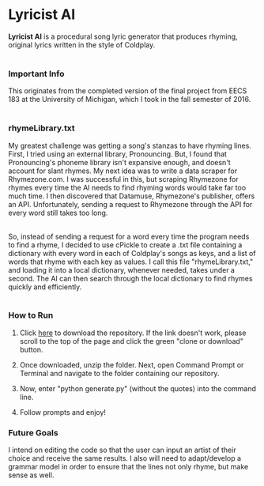 # Lyricist AI

**Lyricist AI**
is a procedural song lyric generator that produces rhyming, original lyrics written
in the style of Coldplay.<br><br>

### **Important Info**
  This originates from the completed version of the final project from EECS 183 at the University of Michigan, which I took in the fall   semester of 2016.<br><br>

### **rhymeLibrary.txt**
  My greatest challenge was getting a song's stanzas to have
  rhyming lines. First, I tried using an external library,
  Pronouncing. But, I found that Pronouncing's phoneme library isn't expansive enough,
  and doesn't account for slant rhymes.
  My next idea was to write a data scraper for Rhymezone.com. I was successful in this,
  but scraping Rhymezone for rhymes every time the AI needs to find rhyming words
  would take far too much time. I then discovered that Datamuse, Rhymezone's publisher,
  offers an API. Unfortunately, sending a request to Rhymezone through the API
  for every word still takes too long.<br><br>
  
  So, instead of sending a request for a word
  every time the program needs to find a rhyme, I decided to use cPickle to create a .txt file containing
  a dictionary with every word in each of Coldplay's songs as keys, and a list
  of words that rhyme with each key as values. I call this file "rhymeLibrary.txt," and loading it into a local
  dictionary, whenever needed, takes under a second. The AI can then search through
  the local dictionary to find rhymes quickly and efficiently. <br><br>

### **How to Run**

1. Click [here](https://github.com/hgorelick/Lyricist-AI/archive/master.zip) to download the repository. If the link doesn't work, please scroll to
the top of the page and click the green "clone or download" button.<br>

2. Once downloaded, unzip the folder. Next, open Command Prompt or Terminal
and navigate to the folder containing our repository.<br>

3. Now, enter "python generate.py" (without the quotes) into the command line.

4. Follow prompts and enjoy!

### **Future Goals**
I intend on editing the code so that the user can input an artist of their choice and receive the same results. I also will need to adapt/develop a grammar model in order to ensure that the lines not only rhyme, but make sense as well.

